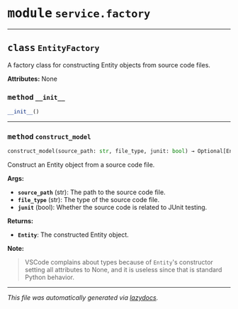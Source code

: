 <!-- markdownlint-disable -->

# <kbd>module</kbd> `service.factory`






---

## <kbd>class</kbd> `EntityFactory`
A factory class for constructing Entity objects from source code files. 

**Attributes:**
  None 

### <kbd>method</kbd> `__init__`

```python
__init__()
```








---

### <kbd>method</kbd> `construct_model`

```python
construct_model(source_path: str, file_type, junit: bool) → Optional[Entity]
```

Construct an Entity object from a source code file. 

**Args:**
 
 - <b>`source_path`</b> (str):  The path to the source code file. 
 - <b>`file_type`</b> (str):  The type of the source code file. 
 - <b>`junit`</b> (bool):  Whether the source code is related to JUnit testing. 

**Returns:**
 
 - <b>`Entity`</b>:  The constructed Entity object. 

**Note:**

> VSCode complains about types because of `Entity`'s constructor setting all attributes to None, and it is useless since that is standard Python behavior. 




---

_This file was automatically generated via [lazydocs](https://github.com/ml-tooling/lazydocs)._
